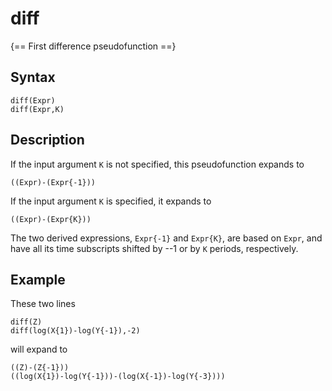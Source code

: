 # diff

{== First difference pseudofunction ==}

## Syntax

    diff(Expr)
    diff(Expr,K)

## Description

If the input argument `K` is not specified, this pseudofunction expands to

    ((Expr)-(Expr{-1}))

If the input argument `K` is specified, it expands to

    ((Expr)-(Expr{K}))

The two derived expressions, `Expr{-1}` and `Expr{K}`, are
based on `Expr`, and have all its time subscripts shifted by --1 or
by `K` periods, respectively.

## Example

These two lines

    diff(Z)
    diff(log(X{1})-log(Y{-1}),-2)

will expand to

    ((Z)-(Z{-1}))
    ((log(X{1})-log(Y{-1}))-(log(X{-1})-log(Y{-3})))




